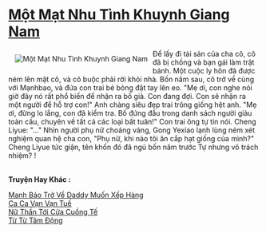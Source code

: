 <a href="https://truyentiki.com/mot-mat-nhu-tinh-khuynh-giang-nam.31856/" title="Một Mạt Nhu Tình Khuynh Giang Nam"><h1>Một Mạt Nhu Tình Khuynh Giang Nam</h1></a><div style="display:table"><img align="right" style="float: left; padding: 10px;" src="https://truyentiki.com/a/img/str/src/31856.jpg" alt="Một Mạt Nhu Tình Khuynh Giang Nam">Để lấy đi tài sản của cha cô, cô đã bị chồng và bạn gái làm trật bánh. Một cuộc ly hôn đã được ném lên mặt cô, và cô buộc phải rời khỏi nhà. Bốn năm sau, cô trở về cùng với Mạnhbao, và đứa con trai bé bỏng đặt tay lên eo. "Mẹ ơi, con nghe nói giờ đây nó rất phổ biến để nhận ra bố già. Con đang đợi. Con sẽ nhận ra một người để hỗ trợ con!" Anh chàng siêu đẹp trai trông giống hệt anh. "Mẹ ơi, đừng lo lắng, con đã kiểm tra. Bố đứng đầu trong danh sách người giàu toàn cầu, chuyên về tất cả các loại bất tuân!" Con trai ông tự tin nói. Cheng Liyue: "..." Nhìn người phụ nữ choáng váng, Gong Yexiao lạnh lùng ném xét nghiệm quan hệ cha con, "Phụ nữ, khi nào tôi ăn cắp hạt giống của mình?" Cheng Liyue tức giận, tên khốn đó đã ngủ bốn năm trước Tự nhưng vô trách nhiệm? !</div><p><br><b>Truyện Hay Khác :</b></p><a href="https://truyentiki.com/manh-bao-tro-ve-daddy-muon-xep-hang.31855/" alt="Manh Bảo Trở Về Daddy Muốn Xếp Hàng">Manh Bảo Trở Về Daddy Muốn Xếp Hàng</a><br/><a href="https://github.com/nownovels/topcv/tree/master/truyenhay/31898/README.md" alt="Ca Ca Vạn Vạn Tuế">Ca Ca Vạn Vạn Tuế</a><br/><a href="https://truyentiki.wordpress.com/2020/06/08/nu-than-toi-cua-cuong-te/" alt="Nữ Thần Tới Cửa Cuồng Tế">Nữ Thần Tới Cửa Cuồng Tế</a><br/><a href="https://github.com/nownovels/truyenhay/tree/master/truyenhay/30743/README.md" alt="Từ Từ Tâm Động">Từ Từ Tâm Động</a><br/>